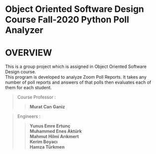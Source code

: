 # Object Oriented Software Design Course Fall-2020 Python Poll Analyzer
# OVERVIEW
This is a group project which is assigned in Object Oriented Software Design course.  
This program is developed to analyze Zoom Poll Reports. It takes any number of poll reports and answers of that polls then evaluates each of them for each student.

>Course Professor :  
>>**Murat Can Ganiz**

>Engineers :  
>>**Yunus Emre Ertunç**  
>>**Muhammed Enes Aktürk**  
>>**Mahmut Hilmi Arıkmert**  
>>**Kerim Boyacı**  
>>**Hamza Türkmen**  
